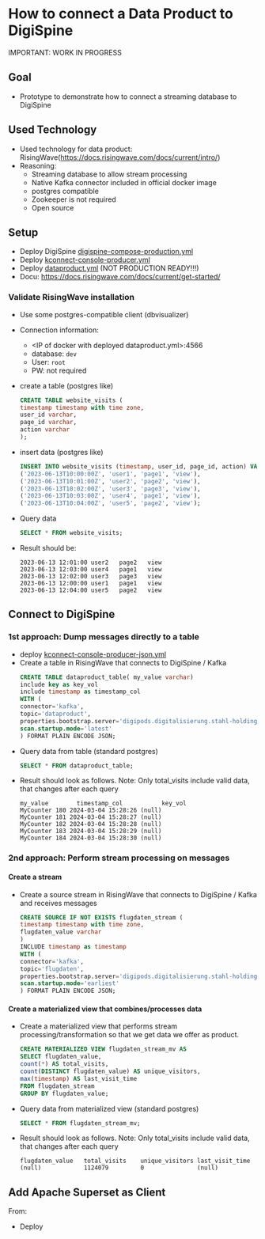 # How to connect a Data Product to DigiSpine

IMPORTANT: WORK IN PROGRESS

## Goal 
- Prototype to demonstrate how to connect a streaming database to DigiSpine

## Used Technology 
- Used technology for data product: RisingWave(https://docs.risingwave.com/docs/current/intro/)
- Reasoning: 
  - Streaming database to allow stream processing
  - Native Kafka connector included in official docker image
  - postgres compatible 
  - Zookeeper is not required 
  - Open source 

## Setup 
- Deploy DigiSpine [digispine-compose-production.yml](../DigiSpine/digispine_production.yml) 
- Deploy [kconnect-console-producer.yml](../DigiSpine/kafka-connect-clients/kconnect-console-producer.yml)
- Deploy [dataproduct.yml](dataproduct.yml) (NOT PRODUCTION READY!!!)
- Docu: https://docs.risingwave.com/docs/current/get-started/

### Validate RisingWave installation
- Use some postgres-compatible client (dbvisualizer)

- Connection information: 
  - \<IP of docker with deployed dataproduct.yml\>:4566 
  - database: `dev`
  - User: `root`
  - PW: not required

- create a table (postgres like) 
    ```sql
    CREATE TABLE website_visits (
    timestamp timestamp with time zone,
    user_id varchar,
    page_id varchar,
    action varchar
    );
    ``` 
- insert data (postgres like)
    ```sql
    INSERT INTO website_visits (timestamp, user_id, page_id, action) VALUES
    ('2023-06-13T10:00:00Z', 'user1', 'page1', 'view'),
    ('2023-06-13T10:01:00Z', 'user2', 'page2', 'view'),
    ('2023-06-13T10:02:00Z', 'user3', 'page3', 'view'),
    ('2023-06-13T10:03:00Z', 'user4', 'page1', 'view'),
    ('2023-06-13T10:04:00Z', 'user5', 'page2', 'view');
    ``` 

- Query data 
    ```sql
    SELECT * FROM website_visits;
    ``` 
- Result should be:
    ```
    2023-06-13 12:01:00	user2	page2	view
    2023-06-13 12:03:00	user4	page1	view
    2023-06-13 12:02:00	user3	page3	view
    2023-06-13 12:00:00	user1	page1	view
    2023-06-13 12:04:00	user5	page2	view
    ```

## Connect to DigiSpine
### 1st approach: Dump messages directly to a table

- deploy [kconnect-console-producer-json.yml](kconnect-console-producer-json.yml)
- Create a table in RisingWave that connects to DigiSpine / Kafka
  ```sql
  CREATE TABLE dataproduct_table( my_value varchar)
  include key as key_vol
  include timestamp as timestamp_col
  WITH (
  connector='kafka',
  topic='dataproduct',
  properties.bootstrap.server='digipods.digitalisierung.stahl-holding-saar.de:9092',
  scan.startup.mode='latest'
  ) FORMAT PLAIN ENCODE JSON;
  ```
- Query data from table (standard postgres)
    ```sql
    SELECT * FROM dataproduct_table;
    ```
- Result should look as follows. Note: Only total_visits include valid data, that changes after each query
   ```
  my_value        timestamp_col           key_vol
  MyCounter 180	2024-03-04 15:28:26	(null)
  MyCounter 181	2024-03-04 15:28:27	(null)
  MyCounter 182	2024-03-04 15:28:28	(null)
  MyCounter 183	2024-03-04 15:28:29	(null)
  MyCounter 184	2024-03-04 15:28:30	(null)
  ```

### 2nd approach: Perform stream processing on messages
#### Create a stream 
- Create a source stream in RisingWave that connects to DigiSpine / Kafka and receives messages
    ```sql
    CREATE SOURCE IF NOT EXISTS flugdaten_stream (
    timestamp timestamp with time zone,
    flugdaten_value varchar
    )
    INCLUDE timestamp as timestamp
    WITH (
    connector='kafka',
    topic='flugdaten',
    properties.bootstrap.server='digipods.digitalisierung.stahl-holding-saar.de:9092',
    scan.startup.mode='earliest'
    ) FORMAT PLAIN ENCODE JSON;
    ```
#### Create a materialized view that combines/processes data
- Create a materialized view that performs stream processing/transformation so that we get  data we offer as product. 
    ```sql
    CREATE MATERIALIZED VIEW flugdaten_stream_mv AS
    SELECT flugdaten_value,
    count(*) AS total_visits,
    count(DISTINCT flugdaten_value) AS unique_visitors,
    max(timestamp) AS last_visit_time
    FROM flugdaten_stream
    GROUP BY flugdaten_value;
    ```
- Query data from materialized view (standard postgres)
    ```sql
    SELECT * FROM flugdaten_stream_mv;
    ```
- Result should look as follows. Note: Only total_visits include valid data, that changes after each query 
   ```
  flugdaten_value	total_visits	unique_visitors	last_visit_time
  (null)	        1124079	        0	            (null)
  ```

## Add Apache Superset as Client
From: 
- Deploy 